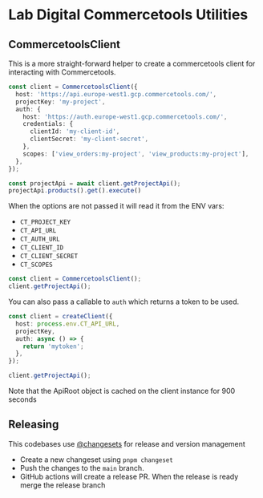 # Lab Digital Commercetools Utilities

## CommercetoolsClient

This is a more straight-forward helper to create a commercetools client for
interacting with Commercetools.

```ts
const client = CommercetoolsClient({
  host: 'https://api.europe-west1.gcp.commercetools.com/',
  projectKey: 'my-project',
  auth: {
    host: 'https://auth.europe-west1.gcp.commercetools.com/',
    credentials: {
      clientId: 'my-client-id',
      clientSecret: 'my-client-secret',
    },
    scopes: ['view_orders:my-project', 'view_products:my-project'],
  },
});

const projectApi = await client.getProjectApi();
projectApi.products().get().execute()
```

When the options are not passed it will read it from the ENV vars:

- `CT_PROJECT_KEY`
- `CT_API_URL`
- `CT_AUTH_URL`
- `CT_CLIENT_ID`
- `CT_CLIENT_SECRET`
- `CT_SCOPES`

```ts
const client = CommercetoolsClient();
client.getProjectApi();
```

You can also pass a callable to `auth` which returns a token to be used.

```ts
const client = createClient({
  host: process.env.CT_API_URL,
  projectKey,
  auth: async () => {
    return 'mytoken';
  },
});

client.getProjectApi();
```

Note that the ApiRoot object is cached on the client instance for 900 seconds

## Releasing

This codebases use [@changesets](https://github.com/changesets/changesets) for release and version management
- Create a new changeset using `pnpm changeset`
- Push the changes to the `main` branch. 
- GitHub actions will create a release PR. When the release is ready merge the release branch